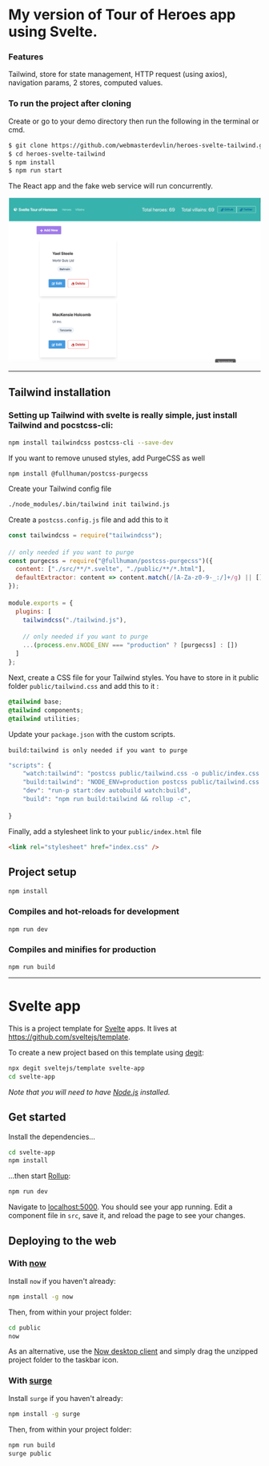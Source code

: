 # My version of Tour of Heroes app using Svelte.

### Features
Tailwind, store for state management, HTTP request (using axios), navigation params, 2 stores, computed values.

### To run the project after cloning

Create or go to your demo directory then run the following in the terminal or cmd.

```sh
$ git clone https://github.com/webmasterdevlin/heroes-svelte-tailwind.git
$ cd heroes-svelte-tailwind
$ npm install
$ npm run start
```

The React app and the fake web service will run concurrently.

![screenshot](./tailwind.png)

---

## Tailwind installation

### Setting up Tailwind with svelte is really simple, just install Tailwind and pocstcss-cli:

```sh
npm install tailwindcss postcss-cli --save-dev
```

If you want to remove unused styles, add PurgeCSS as well

```
npm install @fullhuman/postcss-purgecss
```

Create your Tailwind config file

```sh
./node_modules/.bin/tailwind init tailwind.js
```

Create a `postcss.config.js` file and add this to it

```js
const tailwindcss = require("tailwindcss");

// only needed if you want to purge
const purgecss = require("@fullhuman/postcss-purgecss")({
  content: ["./src/**/*.svelte", "./public/**/*.html"],
  defaultExtractor: content => content.match(/[A-Za-z0-9-_:/]+/g) || []
});

module.exports = {
  plugins: [
    tailwindcss("./tailwind.js"),

    // only needed if you want to purge
    ...(process.env.NODE_ENV === "production" ? [purgecss] : [])
  ]
};
```

Next, create a CSS file for your Tailwind styles. You have to store in it public folder `public/tailwind.css` and add this to it :

```css
@tailwind base;
@tailwind components;
@tailwind utilities;
```

Update your `package.json` with the custom scripts.

`build:tailwind is only needed if you want to purge`

```js
"scripts": {
    "watch:tailwind": "postcss public/tailwind.css -o public/index.css -w",
    "build:tailwind": "NODE_ENV=production postcss public/tailwind.css -o public/index.css",
    "dev": "run-p start:dev autobuild watch:build",
    "build": "npm run build:tailwind && rollup -c",

}
```

Finally, add a stylesheet link to your `public/index.html` file

```html
<link rel="stylesheet" href="index.css" />
```

## Project setup

```
npm install
```

### Compiles and hot-reloads for development

```
npm run dev
```

### Compiles and minifies for production

```
npm run build
```

---

# Svelte app

This is a project template for [Svelte](https://svelte.dev) apps. It lives at https://github.com/sveltejs/template.

To create a new project based on this template using [degit](https://github.com/Rich-Harris/degit):

```bash
npx degit sveltejs/template svelte-app
cd svelte-app
```

*Note that you will need to have [Node.js](https://nodejs.org) installed.*


## Get started

Install the dependencies...

```bash
cd svelte-app
npm install
```

...then start [Rollup](https://rollupjs.org):

```bash
npm run dev
```

Navigate to [localhost:5000](http://localhost:5000). You should see your app running. Edit a component file in `src`, save it, and reload the page to see your changes.


## Deploying to the web

### With [now](https://zeit.co/now)

Install `now` if you haven't already:

```bash
npm install -g now
```

Then, from within your project folder:

```bash
cd public
now
```

As an alternative, use the [Now desktop client](https://zeit.co/download) and simply drag the unzipped project folder to the taskbar icon.

### With [surge](https://surge.sh/)

Install `surge` if you haven't already:

```bash
npm install -g surge
```

Then, from within your project folder:

```bash
npm run build
surge public
```
